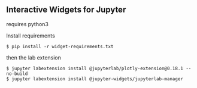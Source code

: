 ## Interactive Widgets for Jupyter

requires python3

Install requirements

```$ pip install -r widget-requirements.txt```

then the lab extension

```
$ jupyter labextension install @jupyterlab/plotly-extension@0.18.1 --no-build
$ jupyter labextension install @jupyter-widgets/jupyterlab-manager
```
